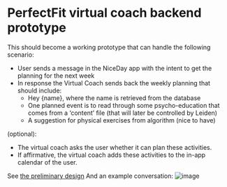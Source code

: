 # PerfectFit virtual coach backend prototype

This should become a working prototype that can handle the following scenario: 
* User sends a message in the NiceDay app with the intent to get the planning for the next week 
* In response the Virtual Coach sends back the weekly planning that should include: 
  - Hey {name}, where the name is retrieved from the database 
  - One planned event is to read through some psycho-education that comes from a ‘content’ file (that will later be controlled by Leiden)
  - A suggestion for physical exercises from algorithm (nice to have)

(optional):
- The virtual coach asks the user whether it can plan these activities.
- If affirmative, the virtual coach adds these activities to the in-app calendar of the user.

See [the preliminary design](https://whimsical.com/perfectfit-UtvRnxdP8P79humXTnjb9J)
And an example conversation:
![image](https://user-images.githubusercontent.com/9945255/116060273-054fb080-a682-11eb-9fe4-d864305bf4d2.png)

